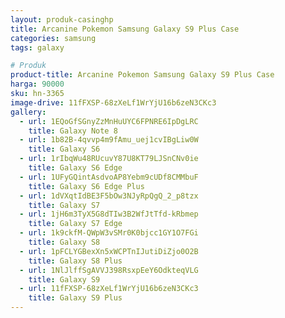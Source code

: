 ```yaml
---
layout: produk-casinghp
title: Arcanine Pokemon Samsung Galaxy S9 Plus Case
categories: samsung
tags: galaxy

# Produk
product-title: Arcanine Pokemon Samsung Galaxy S9 Plus Case
harga: 90000
sku: hn-3365
image-drive: 11fFXSP-68zXeLf1WrYjU16b6zeN3CKc3
gallery:
  - url: 1EQoGfSGnyZzMnHuUYC6FPNRE6IpDgLRC
    title: Galaxy Note 8
  - url: 1b82B-4qvvp4m9fAmu_uej1cvIBgLiw0W
    title: Galaxy S6
  - url: 1rIbqWu48RUcuvY87U8KT79LJSnCNv0ie
    title: Galaxy S6 Edge
  - url: 1UFyGQintAsdvoAP8Yebm9cUDf8CMMbuF
    title: Galaxy S6 Edge Plus
  - url: 1dVXqtIdBE3F5bOw3NJyRpQgQ_2_p8tzx
    title: Galaxy S7
  - url: 1jH6m3TyX5G8dTIw3B2WfJtTfd-kRbmep
    title: Galaxy S7 Edge
  - url: 1k9ckfM-QWpW3vSMr0K0bjcc1GY1O7FGi
    title: Galaxy S8
  - url: 1pFCLYGBexXn5xWCPTnIJutiDiZjo0O2B
    title: Galaxy S8 Plus
  - url: 1NlJlffSgAVVJ398RsxpEeY6OdkteqVLG
    title: Galaxy S9
  - url: 11fFXSP-68zXeLf1WrYjU16b6zeN3CKc3
    title: Galaxy S9 Plus
---
```

